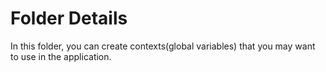 # Folder Details

In this folder, you can create contexts(global variables) that you may want to use in the application.
